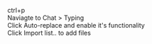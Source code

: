 ctrl+p</br>
Naviagte to Chat > Typing</br>
Click Auto-replace and enable it's functionality</br>
Click Import list.. to add files
